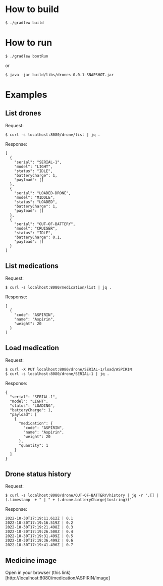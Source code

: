 # How to build

    $ ./gradlew build

# How to run

    $ ./gradlew bootRun

or

    $ java -jar build/libs/drones-0.0.1-SNAPSHOT.jar

# Examples

## List drones

Request:

    $ curl -s localhost:8080/drone/list | jq .

Response:

    [
      {
        "serial": "SERIAL-1",
        "model": "LIGHT",
        "status": "IDLE",
        "batteryCharge": 1,
        "payload": []
      },
      {
        "serial": "LOADED-DRONE",
        "model": "MIDDLE",
        "status": "LOADED",
        "batteryCharge": 1,
        "payload": []
      },
      {
        "serial": "OUT-OF-BATTERY",
        "model": "CRUISER",
        "status": "IDLE",
        "batteryCharge": 0.1,
        "payload": []
      }
    ]

## List medications

Request:

    $ curl -s localhost:8080/medication/list | jq .

Response:

    [
      {
        "code": "ASPIRIN",
        "name": "Aspirin",
        "weight": 20
      }
    ]

## Load medication

Request:

    $ curl -X PUT localhost:8080/drone/SERIAL-1/load/ASPIRIN
    $ curl -s localhost:8080/drone/SERIAL-1 | jq .

Response:

    {
      "serial": "SERIAL-1",
      "model": "LIGHT",
      "status": "LOADING",
      "batteryCharge": 1,
      "payload": [
        {
          "medication": {
            "code": "ASPIRIN",
            "name": "Aspirin",
            "weight": 20
          },
          "quantity": 1
        }
      ]
    }

## Drone status history

Request:

    $ curl -s localhost:8080/drone/OUT-OF-BATTERY/history | jq -r '.[] | (.timestamp  + " | " + (.drone.batteryCharge|tostring))'

Response:

    2022-10-30T17:19:11.612Z | 0.1
    2022-10-30T17:19:16.519Z | 0.2
    2022-10-30T17:19:21.498Z | 0.3
    2022-10-30T17:19:26.500Z | 0.4
    2022-10-30T17:19:31.499Z | 0.5
    2022-10-30T17:19:36.499Z | 0.6
    2022-10-30T17:19:41.496Z | 0.7

## Medicine image

Open in your browser (this link)[http://localhost:8080/medication/ASPIRIN/image]

